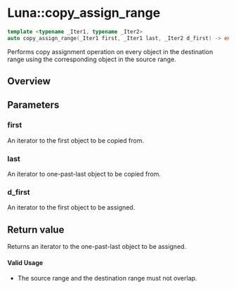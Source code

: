 # Luna::copy_assign_range

```c++
template <typename _Iter1, typename _Iter2>
auto copy_assign_range(_Iter1 first, _Iter1 last, _Iter2 d_first) -> enable_if_t<!Impl::copy_assign_range_is_value_type_trivial< _Iter1, _Iter2 >::value, _Iter2 >
```

Performs copy assignment operation on every object in the destination range using the corresponding object in the source range. 

## Overview


## Parameters
### first
An iterator to the first object to be copied from. 

### last
An iterator to one-past-last object to be copied from. 

### d_first
An iterator to the first object to be assigned. 

## Return value
Returns an iterator to the one-past-last object to be assigned. 

#### Valid Usage
* The source range and the destination range must not overlap. 

